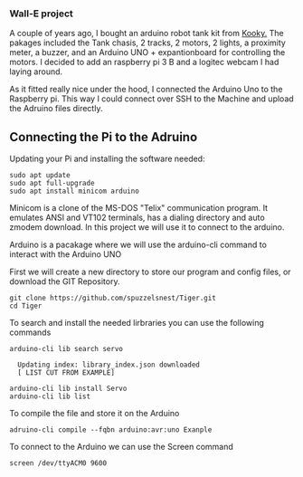 ### Wall-E project

A couple of years ago, I bought an arduino robot tank kit from <a href="https://kookye.com/2017/08/20/kookye-robot-tank-car-starter-kit-tutorial-introduction/">Kooky.</a>
The pakages included the Tank chasis, 2 tracks, 2 motors, 2 lights, a proximity meter, a buzzer, and an Arduino UNO + expantionboard for controlling the motors.
I decided to add an raspberry pi 3 B and a logitec webcam I had laying around.

As it fitted really nice under the hood, I connected the Arduino Uno to the Raspberry pi. This way I could connect over SSH to the Machine and upload the Adruino files directly.

## Connecting the Pi to the Adruino 

Updating your Pi and installing the software needed:



	sudo apt update
	sudo apt full-upgrade
	sudo apt install minicom arduino


Minicom is a clone of the MS-DOS "Telix" communication program. It emulates ANSI and VT102 terminals, has a dialing directory and auto zmodem download.
In this project we will use it to connect to the arduino.

Arduino is a pacakage where we will use the arduino-cli command to interact with the Arduino UNO

First we will create a new directory to store our program and config files, or download the GIT Repository.


	git clone https://github.com/spuzzelsnest/Tiger.git
	cd Tiger


To search and install the needed lirbraries you can use the following commands


	arduino-cli lib search servo

	  Updating index: library_index.json downloaded 
	  [ LIST CUT FROM EXAMPLE]

	arduino-cli lib install Servo
	arduino-cli lib list


To compile the file and store it on the Arduino


	adruino-cli compile --fqbn arduino:avr:uno Exanple


To connect to the Arduino we can use the Screen command


	screen /dev/ttyACM0 9600
